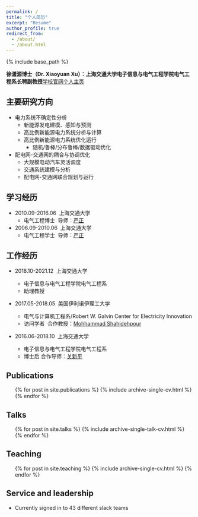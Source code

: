 ```yaml
---
permalink: /
title: "个人简历"
excerpt: "Resume"
author_profile: true
redirect_from: 
  - /about/
  - /about.html
---
```


{% include base_path %}

**徐潇源博士（Dr. Xiaoyuan Xu）：上海交通大学电子信息与电气工程学院电气工程系长聘副教授**[学校官网个人主页](https://eei.sjtu.edu.cn/faculty-detail.php?id=91)

主要研究方向
------
* 电力系统不确定性分析
  * 新能源发电建模、感知与预测
  * 高比例新能源电力系统分析与计算
  * 高比例新能源电力系统优化运行
    * 随机/鲁棒/分布鲁棒/数据驱动优化
* 配电网-交通网的耦合与协调优化
  * 大规模电动汽车灵活调度
  * 交通系统建模与分析
  * 配电网-交通网联合规划与运行

学习经历
------
* 2010.09-2016.06&nbsp;&nbsp;上海交通大学
  * 电气工程博士&nbsp;&nbsp;导师：[严正](https://eei.sjtu.edu.cn/faculty-detail.php?id=65)
* 2006.09-2010.06&nbsp;&nbsp;上海交通大学
  * 电气工程学士&nbsp;&nbsp;导师：[严正](https://eei.sjtu.edu.cn/faculty-detail.php?id=65)

工作经历
------
* 2018.10-2021.12&nbsp;&nbsp;上海交通大学
  * 电子信息与电气工程学院电气工程系
  * 助理教授

* 2017.05-2018.05&nbsp;&nbsp;美国伊利诺伊理工大学
  * 电气与计算机工程系/Robert W. Galvin Center for Electricity Innovation
  * 访问学者&nbsp;&nbsp;合作教授：[Mohhammad Shahidehpour](https://www.iit.edu/directory/people/mohammad-shahidehpour)

* 2016.06-2018.10&nbsp;&nbsp;上海交通大学
  * 电子信息与电气工程学院电气工程系
  * 博士后&nbsp;合作导师：[关新平](https://automation.sjtu.edu.cn/Xin-Ping)

Publications
------
  <ul>{% for post in site.publications %}
    {% include archive-single-cv.html %}
  {% endfor %}</ul>
  
Talks
------
  <ul>{% for post in site.talks %}
    {% include archive-single-talk-cv.html %}
  {% endfor %}</ul>
  
Teaching
------
  <ul>{% for post in site.teaching %}
    {% include archive-single-cv.html %}
  {% endfor %}</ul>
  
Service and leadership
------
* Currently signed in to 43 different slack teams
